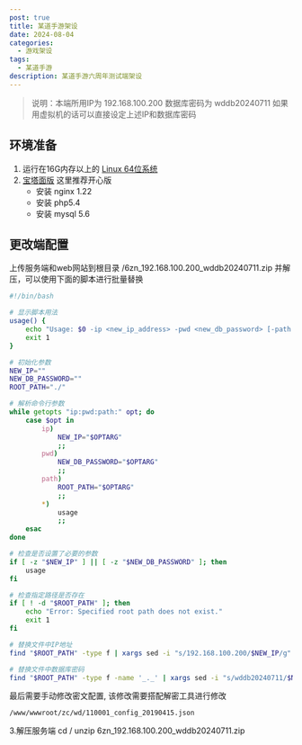```yaml
---
post: true
title: 某道手游架设
date: 2024-08-04
categories:
  - 游戏架设
tags:
  - 某道手游
description: 某道手游六周年测试端架设
---
```


> 说明：本端所用IP为 192.168.100.200 数据库密码为 wddb20240711 如果用虚拟机的话可以直接设定上述IP和数据库密码

## 环境准备

1. 运行在16G内存以上的 [Linux 64位系统](https://mirrors.aliyun.com/centos/7/isos/x86_64/)
2. [宝塔面版](https://bt5.me/) 这里推荐开心版
   - 安装 nginx 1.22
   - 安装 php5.4
   - 安装 mysql 5.6
  

  
## 更改端配置

上传服务端和web网站到根目录 /6zn_192.168.100.200_wddb20240711.zip 并解压，可以使用下面的脚本进行批量替换

```sh
#!/bin/bash

# 显示脚本用法
usage() {
    echo "Usage: $0 -ip <new_ip_address> -pwd <new_db_password> [-path <root_path>]"
    exit 1
}

# 初始化参数
NEW_IP=""
NEW_DB_PASSWORD=""
ROOT_PATH="./"

# 解析命令行参数
while getopts "ip:pwd:path:" opt; do
    case $opt in
        ip)
            NEW_IP="$OPTARG"
            ;;
        pwd)
            NEW_DB_PASSWORD="$OPTARG"
            ;;
        path)
            ROOT_PATH="$OPTARG"
            ;;
        *)
            usage
            ;;
    esac
done

# 检查是否设置了必要的参数
if [ -z "$NEW_IP" ] || [ -z "$NEW_DB_PASSWORD" ]; then
    usage
fi

# 检查指定路径是否存在
if [ ! -d "$ROOT_PATH" ]; then
    echo "Error: Specified root path does not exist."
    exit 1
fi

# 替换文件中IP地址
find "$ROOT_PATH" -type f | xargs sed -i "s/192.168.100.200/$NEW_IP/g"

# 替换文件中数据库密码
find "$ROOT_PATH" -type f -name '_._' | xargs sed -i "s/wddb20240711/$NEW_DB_PASSWORD/g"
```

最后需要手动修改密文配置, 该修改需要搭配解密工具进行修改

`/www/wwwroot/zc/wd/110001_config_20190415.json`




3.解压服务端
cd /
unzip 6zn_192.168.100.200_wddb20240711.zip



